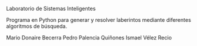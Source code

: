Laboratorio de Sistemas Inteligentes

Programa en Python para generar y resolver laberintos mediante diferentes algoritmos de búsqueda.

Mario Donaire Becerra
Pedro Palencia Quiñones
Ismael Vélez Recio
